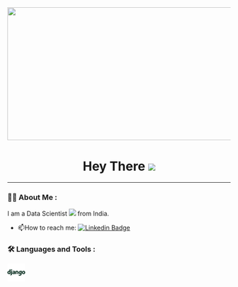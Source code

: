  <div id="header" align="center">
  <img src="https://www.aalpha.net/wp-content/uploads/2019/10/data-science-giphy.gif" width="800" height="300"/>
</div>

<h1 align="center">
  Hey There
  <img src="https://media.giphy.com/media/hvRJCLFzcasrR4ia7z/giphy.gif" width="30px" />
</h1>


---

### :woman_technologist: About Me :

I am a Data Scientist <img src="https://media.giphy.com/media/WUlplcMpOCEmTGBtBW/giphy.gif" width="30"> from India.


- :mailbox:How to reach me: [![Linkedin Badge](https://img.shields.io/badge/-akaash-blue?style=flat&logo=Linkedin&logoColor=white)](your-linkedin-url)

### :hammer_and_wrench: Languages and Tools :

<div background-color='white'>
  <img src="https://github.com/devicons/devicon/blob/master/icons/django/django-plain-wordmark.svg" title="Django" alt="Django" width="40" height="40" />&nbsp;
  
</div>
